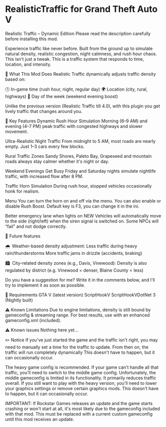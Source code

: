 # RealisticTraffic for Grand Theft Auto V

Realistic Traffic – Dynamic Edition
Please read the description carefully before installing this mod.
 
Experience traffic like never before. Built from the ground up to simulate natural density, realistic congestion, night calmness, and rush hour chaos.
This isn't just a tweak. This is a traffic system that responds to time, location, and intensity.

 

 

 

🧠 What This Mod Does
Realistic Traffic dynamically adjusts traffic density based on:
 
🕒 In-game time (rush hour, night, regular day)
🌍 Location (city, rural, highways)
📆 Day of the week (weekend evening boost)
 
Unlike the previous version (Realistic Traffic till 4.0), with this plugin you get lively traffic that changes around you.


 

🚗 Key Features
Dynamic Rush Hour Simulation
Morning (6–9 AM) and evening (4–7 PM) peak traffic with congested highways and slower movement.
 
Ultra-Realistic Night Traffic
From midnight to 5 AM, most roads are nearly empty. Just 1–3 cars every few blocks.

Rural Traffic Zones
Sandy Shores, Paleto Bay, Grapeseed and mountain roads always stay calmer whether it's night or day.
 
Weekend Evenings Get Busy
Friday and Saturday nights simulate nightlife traffic, with increased flow after 8 PM.
 
Traffic Horn Simulation
During rush hour, stopped vehicles occasionally honk for realism.
 
Menu
You can turn the horn on and off via the menu. You can also enable or disable Rush Boost.
Default key is F3, you can change it in the ini.
 
Better emergency lane when lights on NEW
Vehicles will automatically move to the side (right/left) when the siren signal is switched on. Some NPCs will “fail” and not dodge correctly.
 

 

 

 

🔧  Future features
 
🌧️  Weather-based density adjustment:
Less traffic during heavy rain/thunderstorms
More traffic jams in drizzle (accidents, braking)

🏙️  City-related density zones (e.g., Davis, Vinewood):
Density is also regulated by district (e.g. Vinewood = denser, Blaine County = less)

Do you have a suggestion for me? Write it in the comments below, and I'll try to implement it as soon as possible.

 

 

 🔧 Requirements
GTA V (latest version)
ScriptHookV
ScriptHookVDotNet 3 (Nightly built)


⚠ Known Limitations
Due to engine limitations, density is still bound by gameconfig & streaming range.
For best results, use with an enhanced gameconfig.xml (included).

 
⚠ Known issues
Nothing here yet...
 
 
✏️ Notice
If you've just started the game and the traffic isn't right, you may need to manually set a time for the traffic to update. From then on, the traffic will run completely dynamically
This doesn't have to happen, but it can occasionally occur.
 
The heavy game config is recommended. If your game can't handle all that traffic, you'll need to switch to the middle game config.
Unfortunately, the middle gameconfig is limited in its functionality. It primarily reduces traffic overall. 
If you still want to play with the heavy version, you'll need to lower your graphics settings or remove certain graphics mods.
This doesn't have to happen, but it can occasionally occur.

IMPORTANT:
If Rockstar Games releases an update and the game starts crashing or won't start at all, it's most likely due to the gameconfig included with that mod. This must be replaced with a current custom gameconfig until this mod receives an update.
